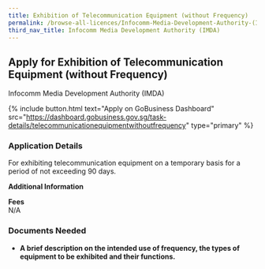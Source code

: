 ```yaml
---
title: Exhibition of Telecommunication Equipment (without Frequency)
permalink: /browse-all-licences/Infocomm-Media-Development-Authority-(IMDA)/Exhibition-of-Telecommunication-Equipment-(without-Frequency)
third_nav_title: Infocomm Media Development Authority (IMDA)
---
```


## Apply for Exhibition of Telecommunication Equipment (without Frequency)

Infocomm Media Development Authority (IMDA)

{% include button.html text="Apply on GoBusiness Dashboard" src="https://dashboard.gobusiness.gov.sg/task-details/telecommunicationequipmentwithoutfrequency" type="primary" %}

<H3>Application Details</H3>

<p>For exhibiting telecommunication equipment on a temporary basis for a period of not exceeding 90 days.</p>

<strong>Additional Information</strong>

<p><strong>Fees</strong><br />N/A</p>

<H3>Documents Needed</H3>

<ul>
<li><strong>A brief description on the intended use of frequency, the types of equipment to be exhibited and their functions.<strong></li>
</ul>

